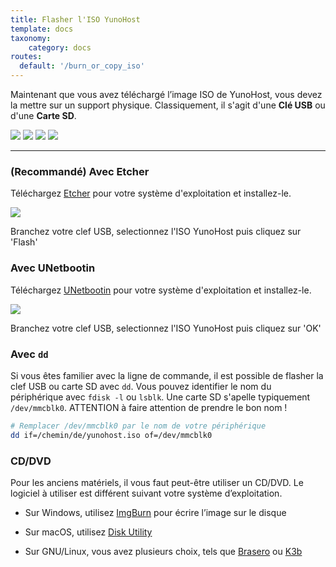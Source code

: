 ```yaml
---
title: Flasher l'ISO YunoHost
template: docs
taxonomy:
    category: docs
routes:
  default: '/burn_or_copy_iso'
---
```


Maintenant que vous avez téléchargé l’image ISO de YunoHost, vous devez la mettre sur un support physique. Classiquement, il s'agit d'une **Clé USB** ou d'une **Carte SD**.

![](image://sdcard.jpg?resize=100)
![](image://micro-sd-card.jpg?resize=100)
![](image://usb_key.png?resize=150)
![](image://cd.jpg?resize=100)

---

### (Recommandé) Avec Etcher

Téléchargez <a href="https://etcher.io/" target="_blank">Etcher</a> pour votre système d'exploitation et installez-le.

![](image://etcher.gif)

Branchez votre clef USB, selectionnez l'ISO YunoHost puis cliquez sur 'Flash'

### Avec UNetbootin

Téléchargez <a href="https://unetbootin.github.io/">UNetbootin</a> pour votre système d'exploitation et installez-le.

![](image://unetbootin.png)

Branchez votre clef USB, selectionnez l'ISO YunoHost puis cliquez sur 'OK'

### Avec `dd`

Si vous êtes familier avec la ligne de commande, il est possible de flasher la clef USB ou carte SD avec `dd`.  Vous pouvez identifier le nom du périphérique avec `fdisk -l` ou `lsblk`. Une carte SD s'apelle typiquement `/dev/mmcblk0`. ATTENTION à faire attention de prendre le bon nom !

```bash
# Remplacer /dev/mmcblk0 par le nom de votre périphérique
dd if=/chemin/de/yunohost.iso of=/dev/mmcblk0
```

### CD/DVD

Pour les anciens matériels, il vous faut peut-être utiliser un CD/DVD. Le logiciel à utiliser est différent suivant votre système d’exploitation.

* Sur Windows, utilisez [ImgBurn](http://www.imgburn.com/) pour écrire l’image sur le disque

* Sur macOS, utilisez [Disk Utility](http://support.apple.com/kb/ph7025)

* Sur GNU/Linux, vous avez plusieurs choix, tels que [Brasero](https://wiki.gnome.org/Apps/Brasero) ou [K3b](http://www.k3b.org/)
